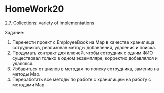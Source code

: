 # HomeWork20
2.7. Collections: variety of implementations

Задание: 

1. Перенести проект с EmployeeBook на Map в качестве хранилища сотрудников, реализовав методы добавления, удаления и поиска.
2. Продумать контракт для ключей, чтобы сотрудник с одним ФИО существовал только в одном экземпляре, корректно добавлялся и удалялся.
3. Избавиться от циклов в методах по поиску сотрудника, заменив на методы Map.
4. Переработать все методы по работе с хранилищем на работу с методами Map.
